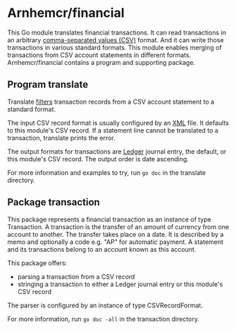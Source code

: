 # Arnhemcr/financial

This Go module translates financial transactions.
It can read transactions in an arbitrary [comma-separated values (CSV)] format.
And it can write those transactions in various standard formats.
This module enables merging of transactions from CSV account statements in different formats.
Arnhemcr/financial contains a program and supporting package.

## Program translate

Translate [filters] transaction records from a CSV account statement to a standard format.

The input CSV record format is usually configured by an [XML] file.
It defaults to this module's CSV record.
If a statement line cannot be translated to a transaction, translate prints the error.

The output formats for transactions are [Ledger] journal entry, the default,
or this module's CSV record.
The output order is date ascending.

For more information and examples to try, run `go doc` in the translate directory.

## Package transaction

This package represents a financial transaction as an instance of type Transaction.
A transaction is the transfer of an amount of currency from one account to another.
The transfer takes place on a date.
It is described by a memo and optionally a code e.g. "AP" for automatic payment.
A statement and its transactions belong to an account known as this account.

This package offers:

  - parsing a transaction from a CSV record
  - stringing a transaction to either a Ledger journal entry or this module's CSV record

The parser is configured by an instance of type CSVRecordFormat.

For more information, run `go doc -all` in the transaction directory.

[comma-separated values (CSV)]: https://en.wikipedia.org/wiki/Comma-separated_values
[filters]: https://en.wikipedia.org/wiki/Filter_(software)
[Ledger]: https://en.wikipedia.org/wiki/Ledger_(software)
[XML]: https://en.wikipedia.org/wiki/XML
